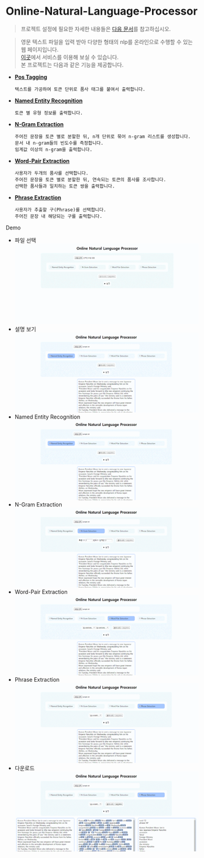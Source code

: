 # Online-Natural-Language-Processor

>프로젝트 설정에 필요한 자세한 내용들은 <a href="https://github.com/jin519/Online-Natural-Language-Processor/blob/29dd3745102bbaa59789a41f548add28ab21cfb4/documentation/.README.md">다음 문서</a>를 참고하십시오.

>영문 텍스트 파일을 입력 받아 다양한 형태의 nlp를 온라인으로 수행할 수 있는 웹 페이지입니다.<br>
<a href="www.godjin.online:8000">이곳</a>에서 서비스를 이용해 보실 수 있습니다.<br>
본 프로젝트는 다음과 같은 기능을 제공합니다.<br>


<ul>
  <li><a href="application/nlp/PosTagger.py"><b>Pos Tagging</b></a>
      
    텍스트를 가공하여 토큰 단위로 품사 태그를 붙여서 출력합니다.
  
  </li>
   
  <li><a href="application/nlp/NamedEntityRecognizer.py"><b>Named Entity Recognition</b></a>
    
    토큰 별 유형 정보를 출력합니다. 
  
  <li><a href="application/nlp/NGramExtractor.py"><b>N-Gram Extraction</b></a>
  
    주어진 문장을 토큰 별로 분할한 뒤, n개 단위로 묶어 n-gram 리스트를 생성합니다.
    문서 내 n-gram들의 빈도수를 측정합니다.
    임계값 이상의 n-gram을 출력합니다.
    
  </li>
  
  <li><a href="application/nlp/WordPairExtractor.py"><b>Word-Pair Extraction</b></a>

    사용자가 두개의 품사를 선택합니다.
    주어진 문장을 토큰 별로 분할한 뒤, 연속되는 토큰의 품사를 조사합니다.
    선택한 품사들과 일치하는 토큰 쌍을 출력합니다.
    
  </li>
  
  <li><a href="application/nlp/PhraseExtractor.py"><b>Phrase Extraction</b></a>
    
    사용자가 추출할 구(Phrase)를 선택합니다.
    주어진 문장 내 해당되는 구를 출력합니다.
    
  </li>
</ul>

Demo

<ul>
  <li>파일 선택<img src="md/demo1.gif"></li>
  <li>설명 보기<img src="md/demo2.gif"></li>
  <li>Named Entity Recognition<img src="md/demo3.gif"></li>
  <li>N-Gram Extraction<img src="md/demo4.gif"></li>
  <li>Word-Pair Extraction<img src="md/demo5.gif"></li>
  <li>Phrase Extraction<img src="md/demo6.gif"></li>
  <li>다운로드<img src="md/demo7.gif"></li>
</ul>
